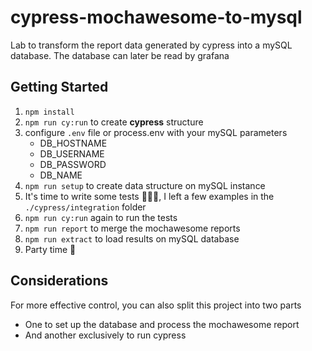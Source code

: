 # cypress-mochawesome-to-mysql
Lab to transform the report data generated by cypress into a mySQL database. The database can later be read by grafana

## Getting Started

1. `npm install`
2. `npm run cy:run` to create **cypress** structure
3. configure `.env` file or process.env with your mySQL parameters
    - DB_HOSTNAME
    - DB_USERNAME
    - DB_PASSWORD
    - DB_NAME
4. `npm run setup` to create data structure on mySQL instance
5. It's time to write some tests 💪🏻🧪, I left a few examples in the `./cypress/integration` folder
6. `npm run cy:run` again to run the tests
7. `npm run report` to merge the mochawesome reports
8. `npm run extract` to load results on mySQL database
9. Party time 🥳

## Considerations

For more effective control, you can also split this project into two parts

- One to set up the database and process the mochawesome report
- And another exclusively to run cypress

